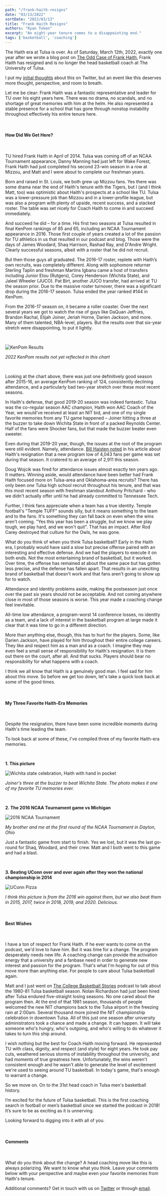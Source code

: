 ```yaml
---
path: "/frank-haith-resigns"
date: "03/13/2022"
sortDate: "2022/03/13"
title: "Frank Haith Resigns"
authors: "Ryan Token"
excerpt: "An eight-year tenure comes to a disappointing end."
tags: ['basketball', 'coaching']
---
```


The Haith era at Tulsa is over. As of Saturday, March 12th, 2022, exactly one year after we wrote a blog post on [The Odd Case of Frank Haith](https://www.thegoldenhurricast.com/odd-case-frank-haith), Frank Haith has resigned and is no longer the head basketball coach at The University of Tulsa.

I put my [initial thoughts](https://twitter.com/GoldenHurricast/status/1502821181082189827?s=20&t=h3dZVXECBVYFRNa9aIIMvw) about this on Twitter, but an event like this deserves more thought, perspective, and room to breath.

Let me be clear: Frank Haith was a fantastic representative and leader for TU over his eight years here. There was no drama, no scandals, and no shortage of great memories with him at the helm. He also represented a stable presence for a school that has gone through nonstop instability throughout effectively his entire tenure here.

<br />

#### How Did We Get Here?

<br />

TU hired Frank Haith in April of 2014. Tulsa was coming off of an NCAA Tournament appearance, Danny Manning had just left for Wake Forest, Frank Haith had just completed his second 23-win season in a row at Mizzou, and Matt and I were about to complete our freshman years.

Born and raised in St. Louis, we both grew up Mizzou fans. Yes there was some drama near the end of Haith's tenure with the Tigers, but I (and I think Matt, too) was optimistic about Haith's prospects at a school like TU. Tulsa was a lower-pressure job than Mizzou and in a lower-profile league, but was also a program with plenty of upside, recent success, and a stacked roster. The table was set nicely for Coach Haith to come in and succeed immediately.

And succeed he did – for a time. His first two seasons at Tulsa resulted in final KenPom rankings of 85 and 65, including an NCAA Tournament appearance in 2016. Those first couple of years created a lot of the passion for TU athletics in us that resulted in our podcast and blog. Those were the days of James Woodard, Shaq Harrison, Rashad Ray, and D'Andre Wright. Clearly successful seasons, albeit with a roster that he did not recruit.

But then those guys all graduated. The 2016-17 roster, replete with Haith’s own recruits, was completely different. Along with sophomore returner Sterling Taplin and freshman Martins Igbanu came a host of transfers including Junior Etou (Rutgers), Corey Henderson (Wichita State), and Jaleel Wheeler (JUCO). Pat Birt, another JUCO transfer, had arrived at TU the season prior. Due to the massive roster turnover, there was a significant drop during the 2016-17 season. Tulsa ended the year ranked #144 in KenPom.

From the 2016-17 season on, it became a roller coaster. Over the next several years we got to watch the rise of guys like DaQuan Jeffries, Brandon Rachal, Elijah Joiner, Jeriah Horne, Darien Jackson, and more. Many of them talented, NBA-level, players. But the results over that six-year stretch were disappointing, to put it lightly.

<br />

![KenPom Results](/blog_images/frank-haith/kenpom-results.jpeg)

*2022 KenPom results not yet reflected in this chart*

<br />

Looking at the chart above, there was just one definitively good season after 2015-16, an average KenPom ranking of 124, consistently declining attendance, and a particularly bad two-year stretch over these most recent seasons.

In Haith's defense, that good 2019-20 season was indeed fantastic. Tulsa was the co-regular season AAC champion, Haith won AAC Coach of the Year, we would've received at least an NIT bid, and one of my single favorite memories from any TU game happened – Joiner hitting a three at the buzzer to take down Wichita State in front of a packed Reynolds Center. Half of the fans were Shocker fans, but that made the buzzer beater even sweeter.

Even during that 2019-20 year, though, the issues at the root of the program were still evident. Namely, attendance. [Bill Haisten noted](https://tulsaworld.com/sports/college/tu/after-a-20-loss-season-and-attendance-issues-tu-s-frank-haith-resigns/article_cc5cb176-a23c-11ec-85c4-1bdef3c69e16.html?utm_medium=social&utm_source=twitter&utm_campaign=user-share) in his article about Haith's resignation that a new program low of 4,043 fans per game was set during that season. It cratered to an average of 2,911 this season.

Doug Wojcik was fired for attendance issues almost exactly ten years ago. It matters. Winning aside, would attendance have been better had Frank Haith focused more on Tulsa-area and Oklahoma-area recruits? There has only been *one* Tulsa high school recruit throughout his tenure, and that was this most recent season with freshman standout Anthony Pritchard - who we didn't actually offer until he had already committed to Tennessee Tech.

Further, I think fans appreciate when a team has a true identity. Temple football's "Temple TUFF" sounds silly, but it means something to the team and to the fans. It's something they can fall back on even when the wins aren't coming. "Yes this year has been a struggle, but we know we play tough, we play hard, and we won't quit". That has an impact. After Rod Carey destroyed that culture for the Owls, he was gone.

What do you think of when you think Tulsa basketball? Early in the Haith era, I probably would have said a slow but precise offense paired with an interesting and effective defense. And we had the players to execute it on both ends. Not the most entertaining brand of basketball, but it worked. Over time, the offense has remained at about the same pace but has gotten less precise, and the defense has fallen apart. That results in an unexciting brand of basketball that doesn't work and that fans aren't going to show up for to watch.

Attendance and identity problems aside, making the postseason just once over the past six years should not be acceptable. And not coming anywhere close in most of those seasons is worse. This year made a coaching change feel inevitable.

All-time low attendance, a program-worst 14 conference losses, no identity as a team, and a lack of interest in the basketball program at large made it clear that it was time to go in a different direction.

More than anything else, though, this has to hurt for the players. Some, like Darien Jackson, have played for him throughout their entire college careers. They like and respect him as a man and as a coach. I imagine they may even feel a small sense of responsibility for Haith's resignation. It is them out there on the court, after all. And that sucks. Players should bear no responsibility for what happens with a coach.

I think we all know that Haith is a genuinely good man. I feel sad for him about this move. So before we get too down, let's take a quick look back at some of the good times.

<br />

#### My Three Favorite Haith-Era Memories

<br />

Despite the resignation, there have been some incredible moments during Haith's time leading the team.

To look back at some of these, I've compiled three of my favorite Haith-era memories.

<br />

**1. This picture**

![Wichita state celebration, Haith with hand in pocket](/blog_images/frank-haith-resigns/haith-pocket.JPG)

*Joiner's three at the buzzer to beat Wichita State. The photo makes it one of my favorite TU memories ever.*

<br />

**2. The 2016 NCAA Tournament game vs Michigan**

![2016 NCAA Tournament](/blog_images/frank-haith-resigns/2016-ncaa.JPG)

*My brother and me at the first round of the NCAA Tournament in Dayton, Ohio*

Just a fantastic game from start to finish. Yes we lost, but it was the last go-round for Shaq, Woodard, and their crew. Matt and I both went to this game and had a blast.

<br />

**3. Beating UConn over and over again after they won the national championship in 2014**

![UConn Pizza](/blog_images/frank-haith-resigns/2016-uconn.JPG)

*I think this picture is from the 2016 win against them, but we also beat them in 2015, 2017, twice in 2018, 2019, and 2020. Delicious.*

<br />

#### Best Wishes

<br />

I have a ton of respect for Frank Haith. If he ever wants to come on the podcast, we'd love to have him. But it was time for a change. The program desperately needs new life. A coaching change can provide the activation energy that a university and a fanbase need in order to generate new interest and passion for the program. That's what I'm hoping for out of this move more than anything else. For people to care about Tulsa basketball again.

Matt and I just went on [The College Basketball Stories](https://linktr.ee/theCBBstories) podcast to talk about the 1980-81 Tulsa basketball season. Nolan Richardson had just been hired after Tulsa endured five-straight losing seasons. No one cared about the program then. At the end of that 1981 season, thousands of people welcomed the new NIT champions back to the Tulsa airport in the freezing rain at 2:00am. Several thousand more joined the NIT championship celebration in downtown Tulsa. All of this just one season after university administrators took a chance and made a change. It can happen. It will take someone who's hungry, who's outgoing, and who's willing to do whatever it takes to turn this ship around.

I wish nothing but the best for Coach Haith moving forward. He represented TU with class, dignity, and respect (and style) for eight years. He took pay cuts, weathered serious storms of instability throughout the university, and had moments of true greatness here. Unfortunately, the wins weren't consistent enough and he wasn't able to generate the level of excitement we're used to seeing around TU basketball. In today's game, that's enough to warrant a change.

So we move on. On to the 31st head coach in Tulsa men's basketball history.

I’m excited for the future of Tulsa basketball. This is the first coaching search in football or men’s basketball since we started the podcast in 2018! It’s sure to be as exciting as it is unnerving.

Looking forward to digging into it with all of you.

<br />

#### Comments

<br />

What do you think about the change? A head coaching move like this is always polarizing. We want to know what you think. Leave your comments below with your perspective and maybe even your favorite memories from Haith's tenure.

Additional comments? Get in touch with us on <a href="https://twitter.com/GoldenHurricast" target="_blank">Twitter</a> or through <a href="mailto:thegoldenhurricast@gmail.com">email</a>.